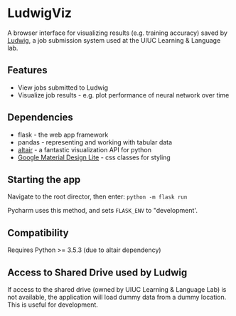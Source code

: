 # LudwigViz


A browser interface for visualizing results (e.g. training accuracy) saved by [Ludwig](https://github.com/phueb/Ludwig), a job submission system used at the UIUC Learning & Language lab.

## Features

* View jobs submitted to Ludwig
* Visualize job results - e.g. plot performance of neural network over time

## Dependencies

* flask - the web app framework
* pandas - representing and working with tabular data
* [altair](https://altair-viz.github.io/user_guide/saving_charts.html) - a fantastic visualization API for python
* [Google Material Design Lite](https://getmdl.io/index.html) - css classes for styling

## Starting the app

Navigate to the root director, then enter:
`python -m flask run`

Pycharm uses this method, and sets `FLASK_ENV` to "development'.


## Compatibility
 
Requires Python >= 3.5.3 (due to altair dependency)


## Access to Shared Drive used by Ludwig

If access to the shared drive (owned by UIUC Learning & Language Lab) is not available, the application will load dummy data from a dummy location.
This is useful for development.
